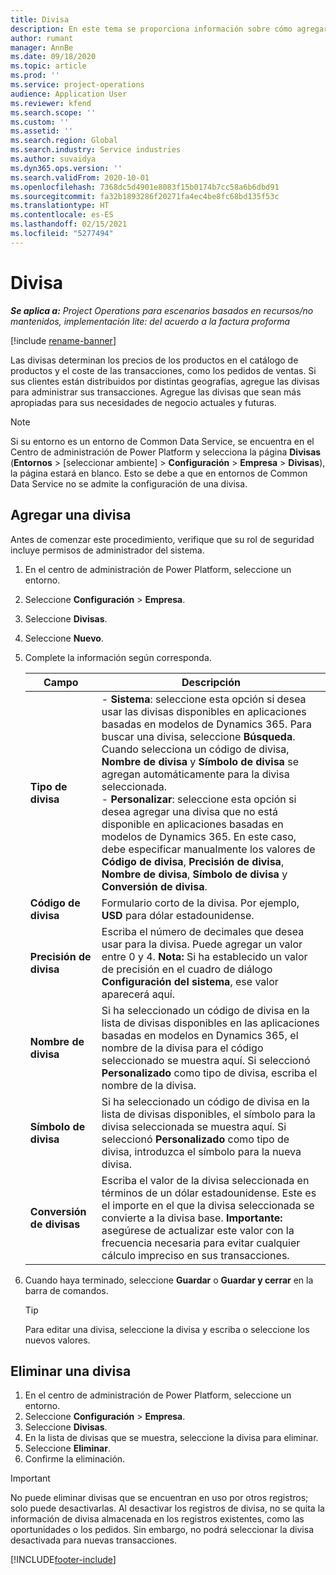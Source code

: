 ```yaml
---
title: Divisa
description: En este tema se proporciona información sobre cómo agregar y quitar tipos de divisa en Project Operations.
author: rumant
manager: AnnBe
ms.date: 09/18/2020
ms.topic: article
ms.prod: ''
ms.service: project-operations
audience: Application User
ms.reviewer: kfend
ms.search.scope: ''
ms.custom: ''
ms.assetid: ''
ms.search.region: Global
ms.search.industry: Service industries
ms.author: suvaidya
ms.dyn365.ops.version: ''
ms.search.validFrom: 2020-10-01
ms.openlocfilehash: 7368dc5d4901e8083f15b0174b7cc58a6b6dbd91
ms.sourcegitcommit: fa32b1893286f20271fa4ec4be8fc68bd135f53c
ms.translationtype: HT
ms.contentlocale: es-ES
ms.lasthandoff: 02/15/2021
ms.locfileid: "5277494"
---
```

# <a name="currency"></a>Divisa

_**Se aplica a:** Project Operations para escenarios basados en recursos/no mantenidos, implementación lite: del acuerdo a la factura proforma_

[!include [rename-banner](~/includes/cc-data-platform-banner.md)]

Las divisas determinan los precios de los productos en el catálogo de productos y el coste de las transacciones, como los pedidos de ventas. Si sus clientes están distribuidos por distintas geografías, agregue las divisas para administrar sus transacciones. Agregue las divisas que sean más apropiadas para sus necesidades de negocio actuales y futuras.  

> [!NOTE]
> Si su entorno es un entorno de Common Data Service, se encuentra en el Centro de administración de Power Platform y selecciona la página **Divisas** (**Entornos** > [seleccionar ambiente] > **Configuración** >  **Empresa** > **Divisas**), la página estará en blanco. Esto se debe a que en entornos de Common Data Service no se admite la configuración de una divisa.

## <a name="add-a-currency"></a>Agregar una divisa  
Antes de comenzar este procedimiento, verifique que su rol de seguridad incluye permisos de administrador del sistema. 

1. En el centro de administración de Power Platform, seleccione un entorno. 
2. Seleccione **Configuración** > **Empresa**.
3. Seleccione **Divisas**.  
4. Seleccione **Nuevo**.  
5. Complete la información según corresponda.  


   |          Campo          |                                                                                                                                                                                                                                                                                                                                                                            Descripción                                                                                                                                                                                                                                                                                                                                                                            |
   |-------------------------|-------------------------------------------------------------------------------------------------------------------------------------------------------------------------------------------------------------------------------------------------------------------------------------------------------------------------------------------------------------------------------------------------------------------------------------------------------------------------------------------------------------------------------------------------------------------------------------------------------------------------------------------------------------------------------------------------------------------------------------------------------------------|
   |    **Tipo de divisa**    | - **Sistema**: seleccione esta opción si desea usar las divisas disponibles en aplicaciones basadas en modelos de Dynamics 365. Para buscar una divisa, seleccione **Búsqueda**. Cuando selecciona un código de divisa, **Nombre de divisa** y **Símbolo de divisa** se agregan automáticamente para la divisa seleccionada.<br />- **Personalizar**: seleccione esta opción si desea agregar una divisa que no está disponible en aplicaciones basadas en modelos de Dynamics 365. En este caso, debe especificar manualmente los valores de **Código de divisa**, **Precisión de divisa**, **Nombre de divisa**, **Símbolo de divisa** y **Conversión de divisa**. |
   |    **Código de divisa**    |                                                                                                                                                                                                                                                                                                                                            Formulario corto de la divisa. Por ejemplo, **USD** para dólar estadounidense.                                                                                                                                                                                                                                                                                                                                            |
   | **Precisión de divisa**  |                                                                                                                                                                                  Escriba el número de decimales que desea usar para la divisa.  Puede agregar un valor entre 0 y 4. **Nota:** Si ha establecido un valor de precisión en el cuadro de diálogo **Configuración del sistema**, ese valor aparecerá aquí.                                                                                                                                                                                  |
   |    **Nombre de divisa**    |                                                                                                                                                                                                                                         Si ha seleccionado un código de divisa en la lista de divisas disponibles en las aplicaciones basadas en modelos en Dynamics 365, el nombre de la divisa para el código seleccionado se muestra aquí. Si seleccionó **Personalizado** como tipo de divisa, escriba el nombre de la divisa.                                                                                                                                                                                                                                          |
   |   **Símbolo de divisa**   |                                                                                                                                                                                                                                                                      Si ha seleccionado un código de divisa en la lista de divisas disponibles, el símbolo para la divisa seleccionada se muestra aquí. Si seleccionó **Personalizado** como tipo de divisa, introduzca el símbolo para la nueva divisa.                                                                                                                                                                                                                                                                       |
   | **Conversión de divisas** |                                                                                                                                                                                                                                     Escriba el valor de la divisa seleccionada en términos de un dólar estadounidense. Este es el importe en el que la divisa seleccionada se convierte a la divisa base. **Importante:** asegúrese de actualizar este valor con la frecuencia necesaria para evitar cualquier cálculo impreciso en sus transacciones.                                                                                                                                                                                                                                      |


6. Cuando haya terminado, seleccione **Guardar** o **Guardar y cerrar** en la barra de comandos.  

   > [!TIP]
   >  Para editar una divisa, seleccione la divisa y escriba o seleccione los nuevos valores.  

## <a name="delete-a-currency"></a>Eliminar una divisa  

1. En el centro de administración de Power Platform, seleccione un entorno. 
2. Seleccione **Configuración** > **Empresa**.
3. Seleccione **Divisas**.  
4. En la lista de divisas que se muestra, seleccione la divisa para eliminar.  
5. Seleccione **Eliminar**.  
6. Confirme la eliminación.  

> [!IMPORTANT]
>  No puede eliminar divisas que se encuentran en uso por otros registros; solo puede desactivarlas. Al desactivar los registros de divisa, no se quita la información de divisa almacenada en los registros existentes, como las oportunidades o los pedidos. Sin embargo, no podrá seleccionar la divisa desactivada para nuevas transacciones.  


[!INCLUDE[footer-include](../includes/footer-banner.md)]
